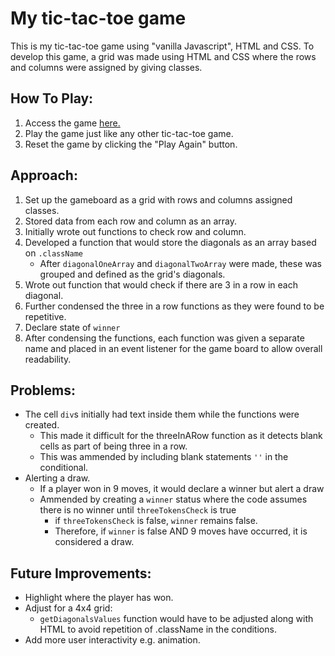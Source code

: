 # My tic-tac-toe game

This is my tic-tac-toe game using "vanilla Javascript", HTML and CSS.
To develop this game, a grid was made using HTML and CSS where the rows and columns were assigned by giving classes.

## How To Play:
1. Access the game <a href="https://lesliecayas.github.io/tictactoe/">here.</a>
2. Play the game just like any other tic-tac-toe game.
3. Reset the game by clicking the "Play Again" button.

## Approach:
1. Set up the gameboard as a grid with rows and columns assigned classes. 
2. Stored data from each row and column as an array.
3. Initially wrote out functions to check row and column.
4. Developed a function that would store the diagonals as an array based on `.className`
    - After `diagonalOneArray` and `diagonalTwoArray` were made, these was grouped and defined as the grid's diagonals.
5. Wrote out function that would check if there are 3 in a row in each diagonal.
6. Further condensed the three in a row functions as they were found to be repetitive.
7. Declare state of `winner`
7. After condensing the functions, each function was given a separate name and placed in an event listener for the game board to allow overall readability.

## Problems:
- The cell `div`s initially had text inside them while the functions were created.
    - This made it difficult for the threeInARow function as it detects blank cells as part of being three in a row.
    - This was ammended by including blank statements `''` in the conditional.
- Alerting a draw.
    - If a player won in 9 moves, it would declare a winner but alert a draw
    - Ammended by creating a `winner` status where the code assumes there is no winner until `threeTokensCheck` is true
        - if `threeTokensCheck` is false, `winner` remains false.
        - Therefore, if `winner` is false AND 9 moves have occurred, it is considered a draw.

## Future Improvements:
- Highlight where the player has won.
- Adjust for a 4x4 grid:
    - `getDiagonalsValues` function would have to be adjusted along with HTML to avoid repetition of .className in the conditions.
- Add more user interactivity e.g. animation.